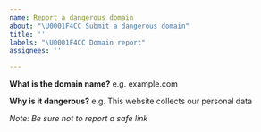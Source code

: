 ```yaml
---
name: Report a dangerous domain
about: "\U0001F4CC Submit a dangerous domain"
title: ''
labels: "\U0001F4CC Domain report"
assignees: ''

---
```


**What is the domain name?**
e.g. example.com

**Why is it dangerous?**
e.g. This website collects our personal data


_Note: Be sure not to report a safe link_
